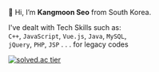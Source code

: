 👋 Hi, I’m <b>Kangmoon Seo</b> from South Korea. 

I've dealt with Tech Skills such as: <br>
`C++`, `JavaScript`, `Vue.js`, `Java`, `MySQL`,
<br>
`jQuery`, `PHP`, `JSP` . . . for legacy codes

[![solved.ac tier](http://mazassumnida.wtf/api/mini/generate_badge?boj=70002467)](https://solved.ac/70002467)

<!---
KangmoonSeo/KangmoonSeo is a ✨ special ✨ repository because its `README.md` (this file) appears on your GitHub profile.
You can click the Preview link to take a look at your changes.
--->
